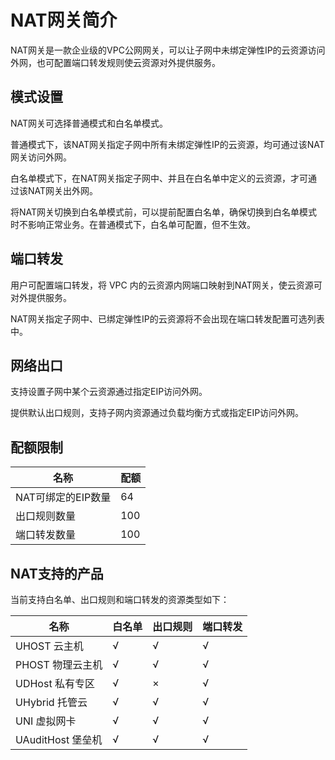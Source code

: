 

# NAT网关简介

NAT网关是一款企业级的VPC公网网关，可以让子网中未绑定弹性IP的云资源访问外网，也可配置端口转发规则使云资源对外提供服务。

## 模式设置

NAT网关可选择普通模式和白名单模式。

普通模式下，该NAT网关指定子网中所有未绑定弹性IP的云资源，均可通过该NAT网关访问外网。

白名单模式下，在NAT网关指定子网中、并且在白名单中定义的云资源，才可通过该NAT网关出外网。

将NAT网关切换到白名单模式前，可以提前配置白名单，确保切换到白名单模式时不影响正常业务。在普通模式下，白名单可配置，但不生效。

## 端口转发

用户可配置端口转发，将 VPC 内的云资源内网端口映射到NAT网关，使云资源可对外提供服务。

NAT网关指定子网中、已绑定弹性IP的云资源将不会出现在端口转发配置可选列表中。

## 网络出口

支持设置子网中某个云资源通过指定EIP访问外网。

提供默认出口规则，支持子网内资源通过负载均衡方式或指定EIP访问外网。


## 配额限制

|名称|配额|
|---|---|
|NAT可绑定的EIP数量|64|
|出口规则数量|100|
|端口转发数量|100|


## NAT支持的产品
当前支持白名单、出口规则和端口转发的资源类型如下：

| 名称                | 白名单 | 出口规则 | 端口转发 |
|---------------------|-------|---------|---------|
| UHOST 云主机         | √     | √       | √       |
| PHOST 物理云主机     | √      | √      | √       |
| UDHost 私有专区       | √      |×       |√        |
| UHybrid 托管云        | √     |  √    | √     |
| UNI 虚拟网卡          | √      | √      | √       |
| UAuditHost 堡垒机      | √   | √    | √    |
